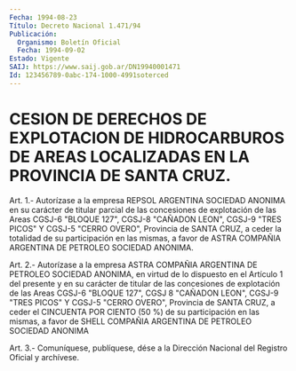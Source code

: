 ```yaml
---
Fecha: 1994-08-23
Título: Decreto Nacional 1.471/94
Publicación:
  Organismo: Boletín Oficial
  Fecha: 1994-09-02
Estado: Vigente
SAIJ: https://www.saij.gob.ar/DN19940001471
Id: 123456789-0abc-174-1000-4991soterced
---
```

# CESION DE DERECHOS DE EXPLOTACION DE HIDROCARBUROS DE AREAS LOCALIZADAS EN LA PROVINCIA DE SANTA CRUZ.

<a id="1"></a>
Art.  1.-  Autorízase  a  la empresa REPSOL ARGENTINA SOCIEDAD ANONIMA en su carácter de titular  parcial  de  las  concesiones de explotación  de  las  Areas  CGSJ-6  "BLOQUE  127", CGSJ-8 "CAÑADON LEON",  CGSJ-9  "TRES PICOS" Y CGSJ-5 "CERRO OVERO",  Provincia  de SANTA  CRUZ, a ceder  la  totalidad  de  su  participación  en  las mismas,  a  favor  de ASTRA COMPAÑIA ARGENTINA DE PETROLEO SOCIEDAD ANONIMA.

<a id="2"></a>
Art.  2.-  Autorízase a la empresa ASTRA COMPAÑIA ARGENTINA DE PETROLEO  SOCIEDAD  ANONIMA,  en  virtud  de  lo  dispuesto  en  el Artículo 1  del  presente  y  en  su  carácter  de  titular  de las concesiones  de  explotación de las Areas CGSJ-6 "BLOQUE 127", CGSJ 8 "CAÑADON LEON",  CGSJ-9  "TRES  PICOS"  Y  CGSJ-5  "CERRO OVERO", Provincia de SANTA CRUZ, a ceder el CINCUENTA POR CIENTO  (50 %) de su   participación  en  las  mismas,  a  favor  de  SHELL  COMPAÑIA ARGENTINA DE PETROLEO SOCIEDAD ANONIMA

<a id="3"></a>
Art. 3.- Comuníquese, publíquese, dése a la Dirección Nacional del Registro Oficial y archívese.